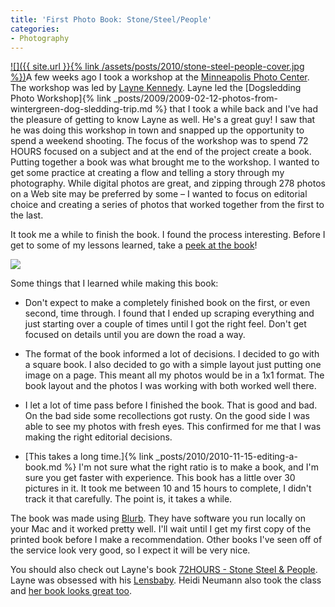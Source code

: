 ```yaml
---
title: 'First Photo Book: Stone/Steel/People'
categories:
- Photography
---
```


[![]({{ site.url }}{% link /assets/posts/2010/stone-steel-people-cover.jpg %})](http://www.blurb.com/bookstore/detail/1813441)A few weeks ago I took a workshop at the [Minneapolis Photo Center](http://www.mplsphotocenter.com/). The workshop was led by [Layne Kennedy](http://www.laynekennedy.com/). Layne led the [Dogsledding Photo Workshop]{% link _posts/2009/2009-02-12-photos-from-wintergreen-dog-sledding-trip.md %} that I took a while back and I've had the pleasure of getting to know Layne as well. He's a great guy! I saw that he was doing this workshop in town and snapped up the opportunity to spend a weekend shooting.
The focus of the workshop was to spend 72 HOURS focused on a subject and at the end of the project create a book. Putting together a book was what brought me to the workshop. I wanted to get some practice at creating a flow and telling a story through my photography. While digital photos are great, and zipping through 278 photos on a Web site may be preferred by some – I wanted to focus on editorial choice and creating a series of photos that worked together from the first to the last.

It took me a while to finish the book. I found the process interesting. Before I get to some of my lessons learned, take a [peek at the book](http://www.blurb.com/bookstore/detail/1813441)!

[![](http://bookshow.blurb.com/bookshow/cache/P2514909/md/wcover_2.png)](http://www.blurb.com/books/preview/1813441?ce=blurb_ew&utm_source=widget)

Some things that I learned while making this book:



  * Don't expect to make a completely finished book on the first, or even second, time through. I found that I ended up scraping everything and just starting over a couple of times until I got the right feel. Don't get focused on details until you are down the road a way.


  * The format of the book informed a lot of decisions. I decided to go with a square book. I also decided to go with a simple layout just putting one image on a page. This meant all my photos would be in a 1x1 format. The book layout and the photos I was working with both worked well there.


  * I let a lot of time pass before I finished the book. That is good and bad. On the bad side some recollections got rusty. On the good side I was able to see my photos with fresh eyes. This confirmed for me that I was making the right editorial decisions.


  * [This takes a long time.]{% link _posts/2010/2010-11-15-editing-a-book.md %} I'm not sure what the right ratio is to make a book, and I'm sure you get faster with experience. This book has a little over 30 pictures in it. It took me between 10 and 15 hours to complete, I didn't track it that carefully. The point is, it takes a while.

The book was made using [Blurb](http://www.blurb.com/). They have software you run locally on your Mac and it worked pretty well. I'll wait until I get my first copy of the printed book before I make a recommendation. Other books I've seen off of the service look very good, so I expect it will be very nice.

You should also check out Layne's book [72HOURS - Stone Steel & People](http://www.blurb.com/bookstore/detail/1679788). Layne was obsessed with his [Lensbaby](http://www.lensbaby.com/). Heidi Neumann also took the class and [her book looks great too](http://www.blurb.com/bookstore/detail/1709624).
